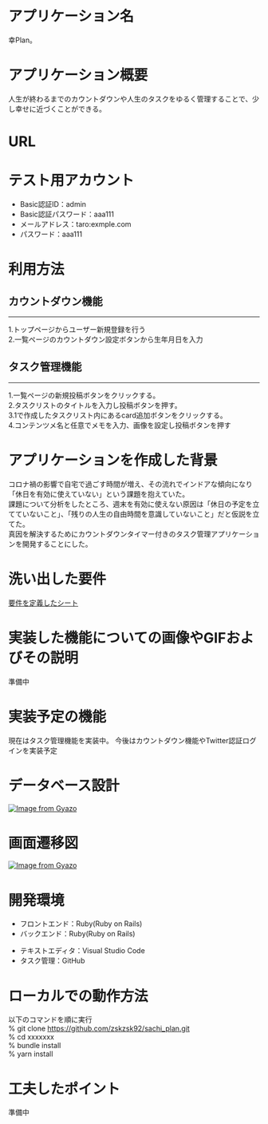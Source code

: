 <!-- # README
## usersテーブル

| Column             | Type   | Options    |
| ------------------ | ------ | ---------- |
| nickname           | string | null: false|
| email              | string | null: false|
| encrypted_password | string | null: false|
### Association
- has_many :task_lists

## task_listsテーブル

| Column     | Type         | Options                       |
| ---------- | ------------ | ----------------------------- |
| title      | string       | null: false                   |
| user       | references   | null: false,foreign_key: true |

### Association
-belongs_to :user
-has_many :cards

## cardテーブル

| Column    | Type       | Options                       |
| --------- | ---------- | ----------------------------- |
| content   | string     | null: false                   |
| memo      | text       |                               |
| task_list | references | null: false,foreign_key: true |

### Association
- belongs_to :task_list -->

# アプリケーション名
幸Plan。
  
# アプリケーション概要
人生が終わるまでのカウントダウンや人生のタスクをゆるく管理することで、少し幸せに近づくことができる。
  
# URL
<!-- [https://sachi-plan.onrender.com](https://sachi-plan.onrender.com) -->
  
# テスト用アカウント

- Basic認証ID：admin 
- Basic認証パスワード：aaa111
- メールアドレス：taro:exmple.com
- パスワード：aaa111
  
# 利用方法

## カウントダウン機能
***
1.トップページからユーザー新規登録を行う  
2.一覧ページのカウントダウン設定ボタンから生年月日を入力
  
## タスク管理機能
***
1.一覧ページの新規投稿ボタンをクリックする。  
2.タスクリストのタイトルを入力し投稿ボタンを押す。  
3.1で作成したタスクリスト内にあるcard追加ボタンをクリックする。  
4.コンテンツメ名と任意でメモを入力、画像を設定し投稿ボタンを押す
  
# アプリケーションを作成した背景
コロナ禍の影響で自宅で過ごす時間が増え、その流れでインドアな傾向になり「休日を有効に使えていない」という課題を抱えていた。  
課題について分析をしたところ、週末を有効に使えない原因は「休日の予定を立てていないこと」、「残りの人生の自由時間を意識していないこと」だと仮説を立てた。  
真因を解決するためにカウントダウンタイマー付きのタスク管理アプリケーションを開発することにした。
  
# 洗い出した要件
[要件を定義したシート](https://docs.google.com/spreadsheets/d/1jJwdiKjbiA8lDfuf4WgLfFH82MoEYy_0r2OSVrFprAM/edit#gid=982722306)
  
# 実装した機能についての画像やGIFおよびその説明
準備中
  
# 実装予定の機能
現在はタスク管理機能を実装中。
今後はカウントダウン機能やTwitter認証ログインを実装予定
  
# データベース設計
[![Image from Gyazo](https://i.gyazo.com/7bcd11740af008d7b21365512b0f9d21.png)](https://gyazo.com/7bcd11740af008d7b21365512b0f9d21)
  

# 画面遷移図
[![Image from Gyazo](https://i.gyazo.com/658d4b045119c75af707502b20e69c88.png)](https://gyazo.com/658d4b045119c75af707502b20e69c88)
  

# 開発環境
- フロントエンド：Ruby(Ruby on Rails)
- バックエンド：Ruby(Ruby on Rails)
<!-- - インフラ：
- テスト： -->
- テキストエディタ：Visual Studio Code
- タスク管理：GitHub

# ローカルでの動作方法

以下のコマンドを順に実行  
% git clone https://github.com/zskzsk92/sachi_plan.git  
% cd xxxxxxx  
% bundle install  
% yarn install

# 工夫したポイント
準備中